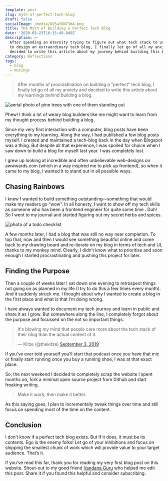```yaml
---
template: post
slug: myth-of-perfect-tech-blog
draft: false
socialImage: /media/UV5aY8N73dA.png
title: The Myth of Building a Perfect Tech Blog
date: '2020-03-23T16:15:49.040Z'
description: >-
  After spending an eternity trying to figure out what tech stack to use and how
  to design an extraordinary tech blog, I finally let go of all my anxiety and
  decided to write this article about my journey behind building this blog.
category: Reflections
tags:
  - blog
  - musings
---
```

> After months of procrastination on building a "perfect" tech blog, I finally let go of all my anxiety and decided to write this article about my learnings behind building a blog.

![aerial photo of pine trees with one of them standing out](/media/flower.jpg "Autumn loading - Photograph by @ralics on Unsplash")

Phew!  I think a lot of weary blog builders like me might want to learn from my thought process behind building a blog.

Since my very first interaction with a computer, blog posts have been everything to my learning. Along the way, I had published a few blog posts myself. I created and maintained a tech-blog back in the day when Blogspot was a thing. But despite all that experience, I was spoiled for choice when I saw down to build a blog for myself last year. I was completely lost.

I grew up looking at incredible and often unbelievable web-designs on awwwards.com (which in a way inspired me to pick up frontend), so when it came to my blog, I wanted it to stand out in all possible ways.

## Chasing Rainbows

I knew I wanted to build something outstanding—something that would make my readers go “wow”. In all honesty, I want to show off my tech skills as someone who has been a frontend engineer for quite some time . Duh! So I went to my journal and started figuring out my secret herbs and spices.

![photo of a todo checklist](/media/things-to-do-siwalik.jpg "A checklist from my journal")

A few months later, I had a blog that was still no way near completion. To top that, now and then I would see something beautiful online and come back to my drawing board and re-iterate on my blog in terms of tech and UI, thanks to my monkey mind. Clearly, I didn’t know what to prioritise  and soon enough I started procrastinating and pushing this project for later.

## Finding the Purpose

Then a couple of weeks later I sat down one evening to retrospect things not going on as planned in my life (I try to do this a few times every month). And it suddenly struck me. I thought about why I wanted to create a blog in the first place and what is that I’m doing wrong.

I have always wanted to document my tech journey and learn in public and share it as I grow. But somewhere along the line, I completely forgot about the purpose and focussed on the not so important things.

<blockquote class="twitter-tweet" data-theme="dark"><p lang="en" dir="ltr">It&#39;s blowing my mind that people care more about the tech stack of their blog than the actual content of it.</p>&mdash; Kitze (@thekitze) <a href="https://twitter.com/thekitze/status/1168929106613997569?ref_src=twsrc%5Etfw">September 3, 2019</a></blockquote>

If you’ve ever told yourself you’ll start that podcast once you have that mic or finally start running once you buy a running shoe, I was at that exact place.

So, the next weekend I decided to completely scrap the website I spent months on, fork a minimal open source project from Github and start freaking writing.

> Make it work, then make it better.

As this saying goes, I plan to incrementally tweak things over time and still focus on spending most of the time on the content.

## Conclusion

I don’t know if a perfect tech blog exists. But If it does, it must be its contents. Ego is the enemy folks! Let go of your inhibitions and focus on shipping the smallest chunk of work which will provide value to your target audience. That’s it.

If you’ve read this far, thank you for reading my very first blog post on this website. Shout-out to my good friend <a target="_blank" rel="noopener" href="https://vandana.guru/">Vandana Guru</a> who helped me edit this post. Share it if you found this helpful and consider subscribing.